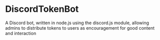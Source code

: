 # DiscordTokenBot
A Discord bot, written in node.js using the discord.js module, allowing admins to distribute tokens to users as encouragement for good content and interaction
